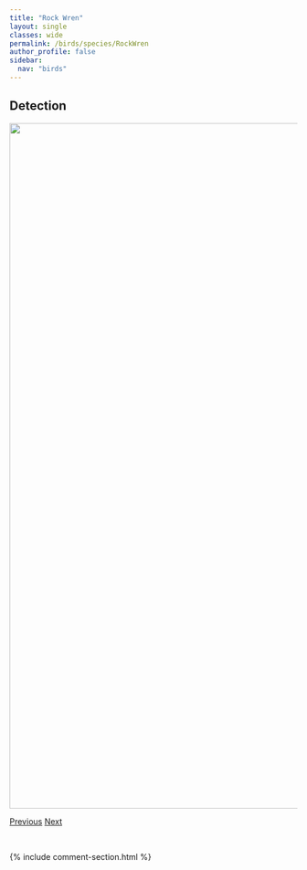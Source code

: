 ```yaml
---
title: "Rock Wren"
layout: single
classes: wide
permalink: /birds/species/RockWren
author_profile: false
sidebar:
  nav: "birds"
---
```


<h2>Detection</h2>

<a href="https://drive.google.com/uc?export=view&id=1xe87vlMZejKwFyG0KMtiB6bJGGFMM8RN">
<img src="https://drive.google.com/uc?export=view&id=1xe87vlMZejKwFyG0KMtiB6bJGGFMM8RN" height = "1200" width = "800">
</a>

<a href="/DevelopmentWebsite/birds/species/RockPigeon" class="pagination--pager" title="Rock Pigeon">Previous</a> <a href="/DevelopmentWebsite/birds/species/RedtailedHawk" class="pagination--pager" title="Red-tailed Hawk">Next</a>

<p>&nbsp;</p>

{% include comment-section.html %}
